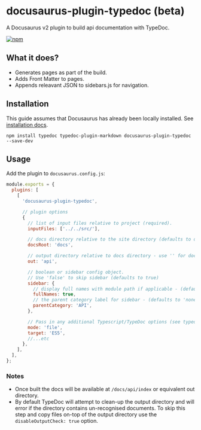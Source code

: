 # docusaurus-plugin-typedoc (beta)

A Docusaurus v2 plugin to build api documentation with TypeDoc.

[![npm](https://img.shields.io/npm/v/docusaurus-plugin-typedoc.svg)](https://www.npmjs.com/package/docusaurus-plugin-typedoc)

## What it does?

- Generates pages as part of the build.
- Adds Front Matter to pages.
- Appends releavant JSON to sidebars.js for navigation.

## Installation

This guide assumes that Docusaurus has already been locally installed. See [installation docs](https://v2.docusaurus.io/docs/installation).

```shell
npm install typedoc typedoc-plugin-markdown docusaurus-plugin-typedoc --save-dev
```

## Usage

Add the plugin to `docusaurus.config.js`:

```js
module.exports = {
  plugins: [
    [
      'docusaurus-plugin-typedoc',

      // plugin options
      {
        // list of input files relative to project (required).
        inputFiles: ['../../src/'],

        // docs directory relative to the site directory (defaults to docs).
        docsRoot: 'docs',

        // output directory relative to docs directory - use '' for docs root (defaults to 'api'
        out: 'api',

        // boolean or sidebar config object.
        // Use 'false' to skip sidebar (defaults to true)
        sidebar: {
          // display full names with module path if applicable - (defaults to 'false')
          fullNames: true,
          // the parent category label for sidebar - (defaults to 'none' / no parent category)
          parentCategory: 'API',
        },

        // Pass in any additional Typescript/TypeDoc options (see typedoc --help).
        mode: 'file',
        target: 'ES5',
        //...etc
      },
    ],
  ],
};
```

### Notes

- Once built the docs will be available at `/docs/api/index` or equivalent out directory.
- By default TypeDoc will attempt to clean-up the output directory and will error if the directory contains un-recognised documents. To skip this step and copy files on-top of the output directory use the `disableOutputCheck: true` option.
